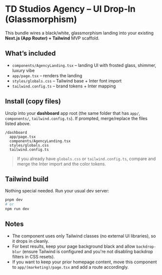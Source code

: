 # TD Studios Agency – UI Drop‑In (Glassmorphism)

This bundle wires a black/white, glassmorphism landing into your existing **Next.js (App Router) + Tailwind** MVP scaffold.

## What’s included
- `components/AgencyLanding.tsx` – landing UI with frosted glass, shimmer, luxury vibe
- `app/page.tsx` – renders the landing
- `styles/globals.css` – Tailwind base + Inter font import
- `tailwind.config.ts` – brand tokens + Inter mapping

## Install (copy files)
Unzip into your **dashboard** app root (the same folder that has `app/`, `components/`, `tailwind.config.ts`). If prompted, merge/replace the files listed above.

```
/dashboard
  app/page.tsx
  components/AgencyLanding.tsx
  styles/globals.css
  tailwind.config.ts
```

> If you already have `globals.css` or `tailwind.config.ts`, compare and merge the Inter import and the color tokens.

## Tailwind build
Nothing special needed. Run your usual dev server:

```bash
pnpm dev
# or
npm run dev
```

## Notes
- The component uses only Tailwind classes (no external UI libraries), so it drops in cleanly.
- For best results, keep your page background black and allow `backdrop-blur` (ensure Tailwind is configured and you're not disabling backdrop filters in CSS resets).
- If you want to keep your prior homepage content, move this component to `app/(marketing)/page.tsx` and add a route accordingly.
